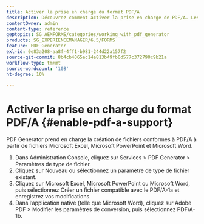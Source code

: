 ```yaml
---
title: Activer la prise en charge du format PDF/A
description: Découvrez comment activer la prise en charge de PDF/A. Les fichiers compatibles avec PDF/A peuvent être créés à partir de fichiers Microsoft Excel, Microsoft PowerPoint et Microsoft Word.
contentOwner: admin
content-type: reference
geptopics: SG_AEMFORMS/categories/working_with_pdf_generator
products: SG_EXPERIENCEMANAGER/6.5/FORMS
feature: PDF Generator
exl-id: 0e83a208-aa8f-4ff1-b981-244d22a157f2
source-git-commit: 8b4cb4065ec14e813b49fb0d577c372790c9b21a
workflow-type: tm+mt
source-wordcount: '108'
ht-degree: 16%

---
```


# Activer la prise en charge du format PDF/A {#enable-pdf-a-support}

PDF Generator prend en charge la création de fichiers conformes à PDF/A à partir de fichiers Microsoft Excel, Microsoft PowerPoint et Microsoft Word.

1. Dans Administration Console, cliquez sur Services > PDF Generator > Paramètres de type de fichier.
1. Cliquez sur Nouveau ou sélectionnez un paramètre de type de fichier existant.
1. Cliquez sur Microsoft Excel, Microsoft PowerPoint ou Microsoft Word, puis sélectionnez Créer un fichier compatible avec le PDF/A-1a et enregistrez vos modifications.
1. Dans l’application native (telle que Microsoft Word), cliquez sur Adobe PDF > Modifier les paramètres de conversion, puis sélectionnez PDF/A-1b.
